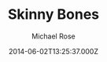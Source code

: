---
title: Skinny Bones
github: https://github.com/mmistakes/jekyll-theme-skinny-bones
demo: https://mmistakes.github.io/jekyll-theme-skinny-bones/
author: Michael Rose
ssg:
  - Jekyll
cms:
  - No Cms
date: 2014-06-02T13:25:37.000Z
description: A Jekyll starter with a variety of flexible layouts and components.
stale: true
---